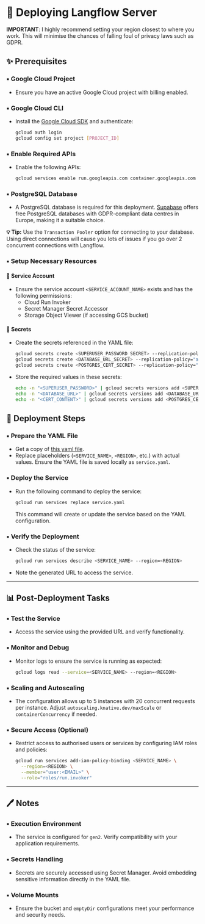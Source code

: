 # 🔧 Deploying Langflow Server

**IMPORTANT**: I highly recommend setting your region closest to where you work. This will minimise the chances of falling foul of privacy laws such as GDPR.

## ✨ Prerequisites

### ▪️ Google Cloud Project
- Ensure you have an active Google Cloud project with billing enabled.

### ▪️ Google Cloud CLI
- Install the [Google Cloud SDK](https://cloud.google.com/sdk/docs/install) and authenticate:
  ```bash
  gcloud auth login
  gcloud config set project [PROJECT_ID]
  ```

### ▪️ Enable Required APIs
- Enable the following APIs:
  ```bash
  gcloud services enable run.googleapis.com container.googleapis.com secretmanager.googleapis.com
  ```

### ▪️ PostgreSQL Database
- A PostgreSQL database is required for this deployment. [Supabase](https://supabase.com/) offers free PostgreSQL databases with GDPR-compliant data centres in Europe, making it a suitable choice. 

 **💡 Tip:** Use the `Transaction Pooler` option for connecting to your database. Using direct connections will cause you lots of issues if you go over 2 concurrent connections with Langflow.

### ▪️ Setup Necessary Resources

#### 🔑 Service Account
- Ensure the service account `<SERVICE_ACCOUNT_NAME>` exists and has the following permissions:
  - Cloud Run Invoker
  - Secret Manager Secret Accessor
  - Storage Object Viewer (if accessing GCS bucket)

#### 🔐 Secrets
- Create the secrets referenced in the YAML file:
  ```bash
  gcloud secrets create <SUPERUSER_PASSWORD_SECRET> --replication-policy="automatic"
  gcloud secrets create <DATABASE_URL_SECRET> --replication-policy="automatic"
  gcloud secrets create <POSTGRES_CERT_SECRET> --replication-policy="automatic"
  ```

- Store the required values in these secrets:
  ```bash
  echo -n "<SUPERUSER_PASSWORD>" | gcloud secrets versions add <SUPERUSER_PASSWORD_SECRET> --data-file=-
  echo -n "<DATABASE_URL>" | gcloud secrets versions add <DATABASE_URL_SECRET> --data-file=-
  echo -n "<CERT_CONTENT>" | gcloud secrets versions add <POSTGRES_CERT_SECRET> --data-file=-
  ```

## 🔄 Deployment Steps

### ▪️ Prepare the YAML File
- Get a copy of [this yaml file](./service.yaml).
- Replace placeholders (`<SERVICE_NAME>`, `<REGION>`, etc.) with actual values. Ensure the YAML file is saved locally as `service.yaml`.

### ▪️ Deploy the Service
- Run the following command to deploy the service:
  ```bash
  gcloud run services replace service.yaml
  ```

  This command will create or update the service based on the YAML configuration.

### ▪️ Verify the Deployment
- Check the status of the service:
  ```bash
  gcloud run services describe <SERVICE_NAME> --region=<REGION>
  ```
- Note the generated URL to access the service.

---

## 📊 Post-Deployment Tasks

### ▪️ Test the Service
- Access the service using the provided URL and verify functionality.

### ▪️ Monitor and Debug
- Monitor logs to ensure the service is running as expected:
  ```bash
  gcloud logs read --service=<SERVICE_NAME> --region=<REGION>
  ```

### ▪️ Scaling and Autoscaling
- The configuration allows up to 5 instances with 20 concurrent requests per instance. Adjust `autoscaling.knative.dev/maxScale` or `containerConcurrency` if needed.

### ▪️ Secure Access (Optional)
- Restrict access to authorised users or services by configuring IAM roles and policies:
  ```bash
  gcloud run services add-iam-policy-binding <SERVICE_NAME> \
    --region=<REGION> \
    --member="user:<EMAIL>" \
    --role="roles/run.invoker"
  ```

---

## 🖊 Notes

### ▪️ Execution Environment
- The service is configured for `gen2`. Verify compatibility with your application requirements.

### ▪️ Secrets Handling
- Secrets are securely accessed using Secret Manager. Avoid embedding sensitive information directly in the YAML file.

### ▪️ Volume Mounts
- Ensure the bucket and `emptyDir` configurations meet your performance and security needs.